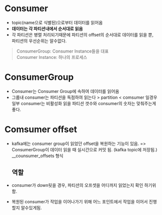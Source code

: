 Consumer
========

-	topic(name으로 식별된)으로부터 데이터를 읽어옴
-	**데이터는 각 파티션내에서 순서대로 읽음**
-	각 파티션은 병렬 처리되기때문에 파티션의 offset의 순서대로 데이터를 읽을 뿐, 파티션의 우선순위는 알수없다.

> ConsumerGroup: Consumer Instance들을 대표<br> Consumer Instance: 하나의 프로세스

ConsumerGroup
=============

-	Consumer는 Consumer Group에 속하여 데이터를 읽어옴
-	그룹내 consumer는 파티션을 독점하여 읽는다 > partition < comsumer 일경우 일부 consumer는 비활성화 읽을 파티션 갯수와 consumer의 숫자는 맞춰주는게 좋다.

Comsumer offset
===============

-	kafka에는 consumer group이 읽었던 offset을 복원하는 기능이 있음. => ConsumerGroup이 데이터 읽을 때 실시간으로 커밋 됨. (kafka topic에 저장됨.) \__counsumer_offsets 형식

	역할
	----

-	consumer가 down됫을 경우, 파티션의 오프셋을 어디까지 읽었는지 확인 하기위함.

-	복원된 consumer가 작업을 이어나가기 위해 어느 포인트에서 작업을 이어서 진행할지 알수있게됨.
